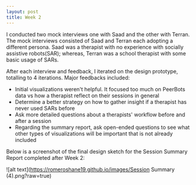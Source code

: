 ```yaml
---
layout: post
title: Week 2
---
```


I conducted two mock interviews one with Saad and the other with Terran. The mock interviews consisted of Saad and Terran each adopting a different persona. Saad was a therapist with no experience with socially assistive robots(SAR); whereas, Terran was a school therapist with some basic usage of SARs. 

After each interview and feedback, I iterated on the design prototype, totalling to 4 iterations. Major feedbacks included: 

<ul>
  <li>Initial visualizations weren't helpful. It focused too much on PeerBots data vs how a therapist reflect on their sessions in general</li>
  <li>Determine a better strategy on how to gather insight if a therapist has never used SARs before</li>
  <li>Ask more detailed questions about a therapists' workflow before and after a session</li>
  <li>Regarding the summary report, ask open-ended questions to see what other types of visualizations will be important that is not already included</li>
</ul>


Below is a screenshot of the final design sketch for the Session Summary Report completed after Week 2: 

![alt text](https://romeroshane19.github.io/images/Session Summary (4).png?raw=true)





